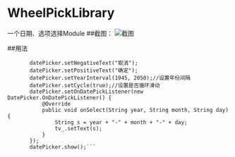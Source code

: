 # WheelPickLibrary
一个日期、选项选择Module
##截图：
![截图](https://github.com/yannecer/WheelPickLibrary/blob/master/app/gif/screen.gif)

##用法

 ```DatePicker datePicker = new DatePicker(this);
        datePicker.setNegativeText("取消");
        datePicker.setPositiveText("确定");
        datePicker.setYearInterval(1945, 2050);//设置年份间隔
        datePicker.setCycle(true);//设置是否循环滑动
        datePicker.setOnDatePickListener(new DatePicker.OnDatePickListener() {
            @Override
            public void onSelect(String year, String month, String day) {
                String s = year + "-" + month + "-" + day;
                tv_.setText(s);
            }
        });
        datePicker.show();```


